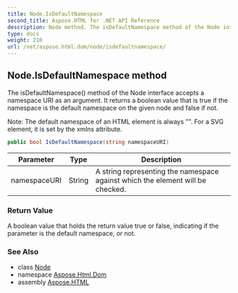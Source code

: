 ```yaml
---
title: Node.IsDefaultNamespace
second_title: Aspose.HTML for .NET API Reference
description: Node method. The isDefaultNamespace method of the Node interface accepts a namespace URI as an argument. It returns a boolean value that is true if the namespace is the default namespace on the given node and false if not
type: docs
weight: 210
url: /net/aspose.html.dom/node/isdefaultnamespace/
---
```

## Node.IsDefaultNamespace method

The isDefaultNamespace() method of the Node interface accepts a namespace URI as an argument. It returns a boolean value that is true if the namespace is the default namespace on the given node and false if not.

Note: The default namespace of an HTML element is always "". For a SVG element, it is set by the xmlns attribute.

```csharp
public bool IsDefaultNamespace(string namespaceURI)
```

| Parameter | Type | Description |
| --- | --- | --- |
| namespaceURI | String | A string representing the namespace against which the element will be checked. |

### Return Value

A boolean value that holds the return value true or false, indicating if the parameter is the default namespace, or not.

### See Also

* class [Node](../)
* namespace [Aspose.Html.Dom](../../../aspose.html.dom/)
* assembly [Aspose.HTML](../../../)
